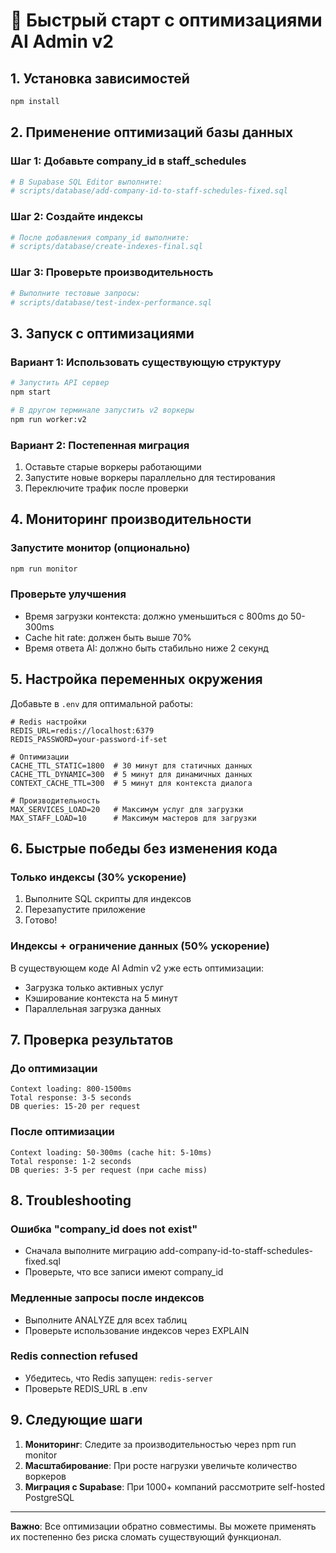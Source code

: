 # 🚀 Быстрый старт с оптимизациями AI Admin v2

## 1. Установка зависимостей
```bash
npm install
```

## 2. Применение оптимизаций базы данных

### Шаг 1: Добавьте company_id в staff_schedules
```bash
# В Supabase SQL Editor выполните:
# scripts/database/add-company-id-to-staff-schedules-fixed.sql
```

### Шаг 2: Создайте индексы
```bash
# После добавления company_id выполните:
# scripts/database/create-indexes-final.sql
```

### Шаг 3: Проверьте производительность
```bash
# Выполните тестовые запросы:
# scripts/database/test-index-performance.sql
```

## 3. Запуск с оптимизациями

### Вариант 1: Использовать существующую структуру
```bash
# Запустить API сервер
npm start

# В другом терминале запустить v2 воркеры
npm run worker:v2
```

### Вариант 2: Постепенная миграция
1. Оставьте старые воркеры работающими
2. Запустите новые воркеры параллельно для тестирования
3. Переключите трафик после проверки

## 4. Мониторинг производительности

### Запустите монитор (опционально)
```bash
npm run monitor
```

### Проверьте улучшения
- Время загрузки контекста: должно уменьшиться с 800ms до 50-300ms
- Cache hit rate: должен быть выше 70%
- Время ответа AI: должно быть стабильно ниже 2 секунд

## 5. Настройка переменных окружения

Добавьте в `.env` для оптимальной работы:
```env
# Redis настройки
REDIS_URL=redis://localhost:6379
REDIS_PASSWORD=your-password-if-set

# Оптимизации
CACHE_TTL_STATIC=1800  # 30 минут для статичных данных
CACHE_TTL_DYNAMIC=300  # 5 минут для динамичных данных
CONTEXT_CACHE_TTL=300  # 5 минут для контекста диалога

# Производительность
MAX_SERVICES_LOAD=20   # Максимум услуг для загрузки
MAX_STAFF_LOAD=10      # Максимум мастеров для загрузки
```

## 6. Быстрые победы без изменения кода

### Только индексы (30% ускорение)
1. Выполните SQL скрипты для индексов
2. Перезапустите приложение
3. Готово!

### Индексы + ограничение данных (50% ускорение)
В существующем коде AI Admin v2 уже есть оптимизации:
- Загрузка только активных услуг
- Кэширование контекста на 5 минут
- Параллельная загрузка данных

## 7. Проверка результатов

### До оптимизации
```
Context loading: 800-1500ms
Total response: 3-5 seconds
DB queries: 15-20 per request
```

### После оптимизации
```
Context loading: 50-300ms (cache hit: 5-10ms)
Total response: 1-2 seconds
DB queries: 3-5 per request (при cache miss)
```

## 8. Troubleshooting

### Ошибка "company_id does not exist"
- Сначала выполните миграцию add-company-id-to-staff-schedules-fixed.sql
- Проверьте, что все записи имеют company_id

### Медленные запросы после индексов
- Выполните ANALYZE для всех таблиц
- Проверьте использование индексов через EXPLAIN

### Redis connection refused
- Убедитесь, что Redis запущен: `redis-server`
- Проверьте REDIS_URL в .env

## 9. Следующие шаги

1. **Мониторинг**: Следите за производительностью через npm run monitor
2. **Масштабирование**: При росте нагрузки увеличьте количество воркеров
3. **Миграция с Supabase**: При 1000+ компаний рассмотрите self-hosted PostgreSQL

---

**Важно**: Все оптимизации обратно совместимы. Вы можете применять их постепенно без риска сломать существующий функционал.